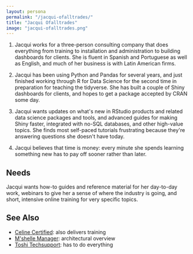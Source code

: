 ```yaml
---
layout: persona
permalink: "/jacqui-ofalltrades/"
title: "Jacqui Ofalltrades"
image: "jacqui-ofalltrades.png"
---
```


1. Jacqui works for a three-person consulting company that does everything from
   training to installation and administration to building dashboards for
   clients. She is fluent in Spanish and Portuguese as well as English, and much
   of her business is with Latin American firms.

2. Jacqui has been using Python and Pandas for several years, and just finished
   working through R for Data Science for the second time in preparation for
   teaching the tidyverse. She has built a couple of Shiny dashboards for
   clients, and hopes to get a package accepted by CRAN some day.

3. Jacqui wants updates on what's new in RStudio products and related data
   science packages and tools, and advanced guides for making Shiny faster,
   integrated with no-SQL databases, and other high-value topics. She finds most
   self-paced tutorials frustrating because they're answering questions she
   doesn't have today.

4. Jacqui believes that time is money: every minute she spends learning
   something new has to pay off sooner rather than later.

## Needs

Jacqui wants how-to guides and reference material for her day-to-day work,
webinars to give her a sense of where the industry is going, and short,
intensive online training for very specific topics.

## See Also

-   [Celine Certified](../celine-certified): also delivers training
-   [M'shelle Manager](../mshelle-manager): architectural overview
-   [Toshi Techsupport](../toshi-techsupport/): has to do everything
